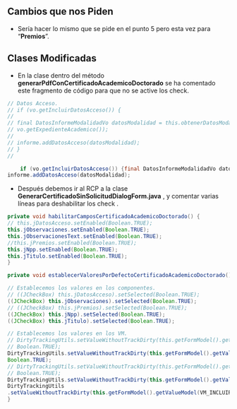 ## Cambios que nos Piden

* Sería hacer lo mismo que se pide en el punto 5 pero esta vez para “**Premios**”.
## Clases Modificadas

* En la clase dentro del método **generarPdfConCertificadoAcademicoDoctorado**  se ha comentado este fragmento de código para que no se active los check.
 ```java
// Datos Acceso.
// if (vo.getIncluirDatosAcceso()) {
//
// final DatosInformeModalidadVo datosModalidad = this.obtenerDatosModalidad(vo.getLanguage(),
// vo.getExpedienteAcademico());
//
// informe.addDatosAcceso(datosModalidad);
// }
//
```

```java
	if (vo.getIncluirDatosAcceso()) {final DatosInformeModalidadVo datosModalidad =         this.obtenerDatosModalidad(vo.getLanguage(),vo.getExpedienteAcademico());
informe.addDatosAcceso(datosModalidad);
```

* Después debemos ir al RCP a la clase **GenerarCertificadoSinSolicitudDialogForm.java** , y comentar varias líneas para deshabilitar los check .
 ```java
private void habilitarCamposCertificadoAcademicoDoctorado() {
// this.jDatosAcceso.setEnabled(Boolean.TRUE);
this.jObservaciones.setEnabled(Boolean.TRUE);
this.jObservacionesText.setEnabled(Boolean.TRUE);
//this.jPremios.setEnabled(Boolean.TRUE);
this.jNpp.setEnabled(Boolean.TRUE);
this.jTitulo.setEnabled(Boolean.TRUE);
}
```

```java
private void establecerValoresPorDefectoCertificadoAcademicoDoctorado() {

// Establecemos los valores en los componentes.
// ((JCheckBox) this.jDatosAcceso).setSelected(Boolean.TRUE);
((JCheckBox) this.jObservaciones).setSelected(Boolean.TRUE);
// ((JCheckBox) this.jPremios).setSelected(Boolean.TRUE);
((JCheckBox) this.jNpp).setSelected(Boolean.TRUE);
((JCheckBox) this.jTitulo).setSelected(Boolean.TRUE);

// Establecemos los valores en los VM.
// DirtyTrackingUtils.setValueWithoutTrackDirty(this.getFormModel().getValueModel(VM_INCLUIR_DATOS_ACCESO),
// Boolean.TRUE);
DirtyTrackingUtils.setValueWithoutTrackDirty(this.getFormModel().getValueModel(VM_INLUIR_OBSERVACIONES),
Boolean.TRUE);
// DirtyTrackingUtils.setValueWithoutTrackDirty(this.getFormModel().getValueModel(VM_INCLUIR_PREMIOS),
// Boolean.TRUE);
DirtyTrackingUtils.setValueWithoutTrackDirty(this.getFormModel().getValueModel(VM_INCLUIR_NPP), Boolean.TRUE);
DirtyTrackingUtils
.setValueWithoutTrackDirty(this.getFormModel().getValueModel(VM_INCLUIR_TITULO), Boolean.TRUE);
}
```